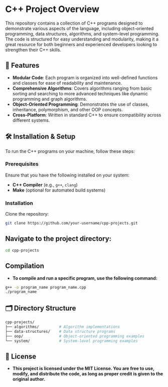 # C++ Project Overview

This repository contains a collection of C++ programs designed to demonstrate various aspects of the language, including object-oriented programming, data structures, algorithms, and system-level programming. The code is structured for easy understanding and modularity, making it a great resource for both beginners and experienced developers looking to strengthen their C++ skills.

## 🚀 Features

- **Modular Code**: Each program is organized into well-defined functions and classes for ease of readability and maintenance.
- **Comprehensive Algorithms**: Covers algorithms ranging from basic sorting and searching to more advanced techniques like dynamic programming and graph algorithms.
- **Object-Oriented Programming**: Demonstrates the use of classes, inheritance, polymorphism, and other OOP concepts.
- **Cross-Platform**: Written in standard C++ to ensure compatibility across different systems.

## 🛠️ Installation & Setup

To run the C++ programs on your machine, follow these steps:

### Prerequisites

Ensure that you have the following installed on your system:
- **C++ Compiler** (e.g., `g++`, `clang`)
- **Make** (optional for automated build systems)

### Installation

Clone the repository:

```bash
git clone https://github.com/your-username/cpp-projects.git
```

## Navigate to the project directory:

```bash
cd cpp-projects
```

## Compilation
- **To compile and run a specific program, use the following command:**
```bash
g++ -o program_name program_name.cpp
./program_name
```

## 🗂️ Directory Structure
```bash
cpp-projects/
├── algorithms/         # Algorithm implementations
├── data-structures/    # Data structure programs
├── oop/                # Object-oriented programming examples
└── system/             # System-level programming examples
```

## 📄 License
- **This project is licensed under the MIT License. You are free to use, modify, and distribute the code, as long as proper credit is given to the original author.**

  




